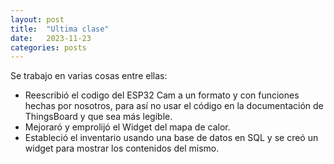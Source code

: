 ```yaml
---
layout: post
title:  "Ultima clase"
date:   2023-11-23 
categories: posts
---
```


Se trabajo en varias cosas entre ellas:
 - Reescribió el codigo del ESP32 Cam a un formato y con funciones hechas por nosotros, para así no usar el código en la documentación de ThingsBoard y que sea más legible.
 - Mejoraró y emprolijó el Widget del mapa de calor.
 - Estableció el inventario usando una base de datos en SQL y se creó un widget para mostrar los contenidos del mismo.
